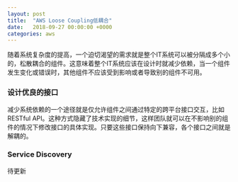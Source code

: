 ```yaml
---
layout: post
title:  "AWS Loose Coupling低耦合"
date:   2018-09-27 00:00:00 +0000
categories: aws
---
```


随着系统复杂度的提高，一个迫切渴望的需求就是整个IT系统可以被分隔成多个小的，松散耦合的组件。这意味着整个IT系统应该在设计时就减少依赖，当一个组件发生变化或错误时，其他组件不应该受到影响或者导致别的组件不可用。


### 设计优良的接口
减少系统依赖的一个途径就是仅允许组件之间通过特定的跨平台接口交互，比如RESTful API。这种方式隐藏了技术实现的细节，这样团队就可以在不影响别的组件的情况下修改接口的具体实现。只要这些接口保持向下兼容，各个接口之间就是解耦的。

### Service Discovery
待更新